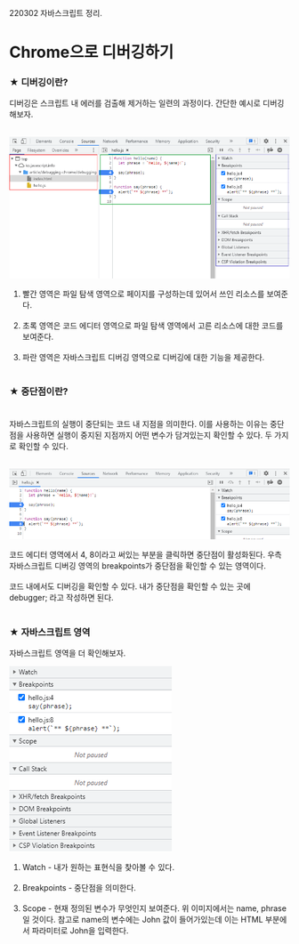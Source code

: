 220302 자바스크립트 정리.

# Chrome으로 디버깅하기

### ★ 디버깅이란?
디버깅은 스크립트 내 에러를 검출해 제거하는 일련의 과정이다. 간단한 예시로 디버깅해보자.<br></br>

<img src="../images/debug_1.PNG">

1. 빨간 영역은 파일 탐색 영역으로 페이지를 구성하는데 있어서 쓰인 리소스를 보여준다.<br></br>
2. 초록 영역은 코드 에디터 영역으로 파일 탐색 영역에서 고른 리소스에 대한 코드를 보여준다.<br></br>
3. 파란 영역은 자바스크립트 디버깅 영역으로 디버깅에 대한 기능을 제공한다.<br></br>

### ★ 중단점이란?<br></br>
자바스크립트의 실행이 중단되는 코드 내 지점을 의미한다. 이를 사용하는 이유는 중단점을 사용하면 실행이 중지된 지점까지 어떤 변수가 담겨있는지 확인할 수 있다. 두 가지로 확인할 수 있다.<br></br>

<img src="../images/debug_2.PNG">

코드 에디터 영역에서 4, 8이라고 써있는 부분을 클릭하면 중단점이 활성화된다. 우측 자바스크립트 디버깅 영역의 breakpoints가 중단점을 확인할 수 있는 영역이다.<br></br>
코드 내에서도 디버깅을 확인할 수 있다. 내가 중단점을 확인할 수 있는 곳에 debugger; 라고 작성하면 된다.<br></br>

### ★ 자바스크립트 영역
자바스크립트 영역을 더 확인해보자.

<img src="../images/debug_3.PNG">

1. Watch - 내가 원하는 표현식을 찾아볼 수 있다.<br></br>
2. Breakpoints - 중단점을 의미한다.<br></br>
3. Scope - 현재 정의된 변수가 무엇인지 보여준다. 위 이미지에서는 name, phrase일 것이다. 참고로 name의 변수에는 John 값이 들어가있는데 이는 HTML 부분에서 파라미터로 John을 입력한다.<br></br>
